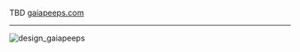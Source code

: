 TBD
[gaiapeeps.com](https://gaiapeeps.com)

---

![design_gaiapeeps](https://github.com/user-attachments/assets/TBD)
